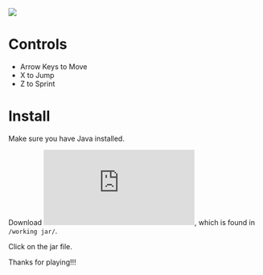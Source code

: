 ![](https://user-images.githubusercontent.com/14166099/61745890-7a34de80-ad68-11e9-9a8c-2b0aece4f934.gif)

# Controls

- Arrow Keys to Move
- X to Jump
- Z to Sprint

# Install

Make sure you have Java installed.

Download ![this file](https://github.com/gmasching/2d_scroller/raw/master/working%20jar/greg's%20very%20first%20very%20rudimentary%20platformer.jar), 
which is found in ```/working jar/```.

Click on the jar file.

Thanks for playing!!!
